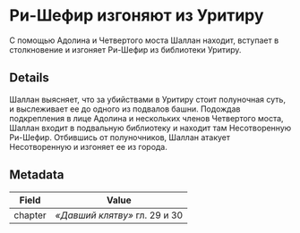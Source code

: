 # Ри-Шефир изгоняют из Уритиру
С помощью Адолина и Четвертого моста Шаллан находит, вступает в столкновение и изгоняет Ри-Шефир из библиотеки Уритиру.

## Details
Шаллан выясняет, что за убийствами в Уритиру стоит полуночная суть, и выслеживает ее до одного из подвалов башни. Подождав подкрепления в лице Адолина и нескольких членов Четвертого моста, Шаллан входит в подвальную библиотеку и находит там Несотворенную Ри-Шефир. Отбившись от полуночников, Шаллан атакует Несотворенную и изгоняет ее из города.

## Metadata
| Field | Value |
| ----- | ----- |
| chapter | *«Давший клятву»* гл. 29 и 30 |
